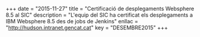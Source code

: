 +++
date        = "2015-11-27"
title       = "Certificació de desplegaments Websphere 8.5 al SIC"
description = "L'equip del SIC ha certificat els desplegaments a IBM Websphere 8.5 des de jobs de Jenkins"
enllac	    = "http://hudson.intranet.gencat.cat"
key         = "DESEMBRE2015"
+++
